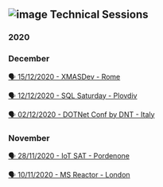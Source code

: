 ## ![image](https://user-images.githubusercontent.com/1767160/178779745-c97c9f62-3301-4f48-8ade-ae3d302cf018.png) Technical Sessions

### 2020
### December
<p>
<a href="https://github.com/dpcons/DPCons/blob/main/TechSessions/20231215-XMASDev.md"> 
🗣️ 15/12/2020 - XMASDev - Rome
</a>
</p>

<p>
<a href="https://github.com/dpcons/DPCons/blob/main/TechSessions/.md"> 
🗣️ 12/12/2020 - SQL Saturday  - Plovdiv
</a>
</p>

<p>
<a href="https://github.com/dpcons/DPCons/blob/main/TechSessions/.md"> 
🗣️ 02/12/2020 - DOTNet Conf by DNT - Italy
</a>
</p>

### November
<p>
<a href="https://github.com/dpcons/DPCons/blob/main/TechSessions/.md"> 
🗣️ 28/11/2020 - IoT SAT - Pordenone
</a>
</p>

<p>
<a href="https://github.com/dpcons/DPCons/blob/main/TechSessions/.md"> 
🗣️ 10/11/2020 - MS Reactor - London
</a>
</p>




<!--
**dpcons/DPCons** is a ✨ _special_ ✨ repository because its `README.md` (this file) appears on your GitHub profile.

Here are some ideas to get you started:

- 🔭 I’m currently working on ...
- 🌱 I’m currently learning ...
- 👯 I’m looking to collaborate on ...
- 🤔 I’m looking for help with ...
- 💬 Ask me about ...
- 📫 How to reach me: ...
- 😄 Pronouns: ...
- ⚡ Fun fact: ...
-->
